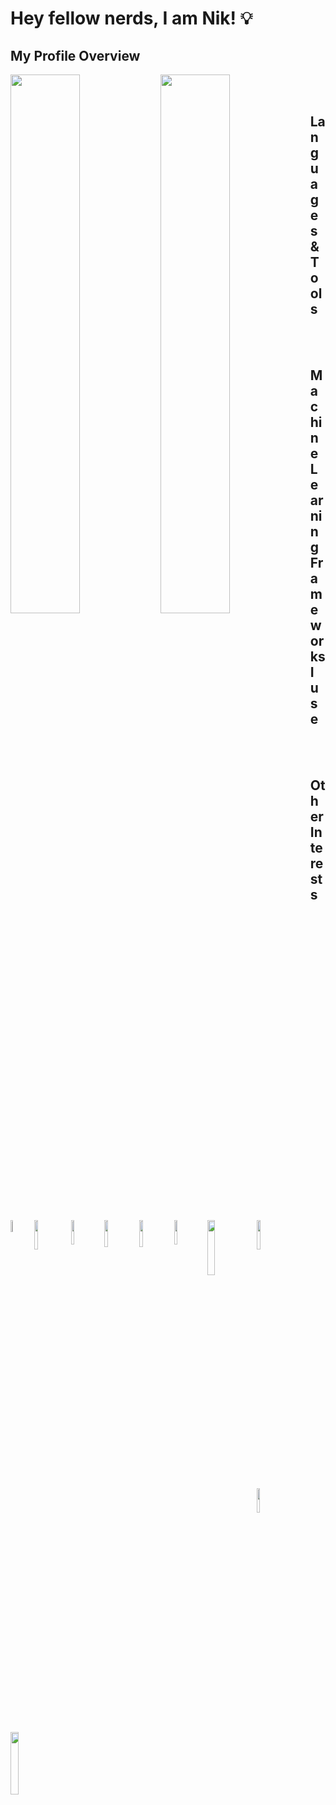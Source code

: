 # Hey fellow nerds, I am Nik! :bulb:
## My Profile Overview
<img align="left" width="47%" src="https://github-readme-stats.vercel.app/api?username=FinanceNik&show_icons=true&theme=dark" />

<img align="left" width="47%" src="https://github-readme-stats.vercel.app/api/top-langs/?username=FinanceNik&layout=compact)](https://github.com/FinanceNik/github-readme-stats" />

<br/>
<br/>

## Languages & Tools
<img align="left" width="7%" src="https://img.shields.io/badge/go-%2300ADD8.svg?style=for-the-badge&logo=go&logoColor=white" />
<img align="left" width="11%" src="https://img.shields.io/badge/python-3670A0?style=for-the-badge&logo=python&logoColor=ffdd54" />
<img align="left" width="10%" src="https://img.shields.io/badge/mysql-%2300f.svg?style=for-the-badge&logo=mysql&logoColor=white" />
<img align="left" width="10.5%" src="https://img.shields.io/badge/Plotly-%233F4F75.svg?style=for-the-badge&logo=plotly&logoColor=white" />
<img align="left" width="10.5%" src="https://img.shields.io/badge/docker-%230db7ed.svg?style=for-the-badge&logo=docker&logoColor=white" />

 <br/>
 <br/>
 
## Machine Learning Frameworks I use
<img align="left" width="10%" src="https://img.shields.io/badge/Keras-%23D00000.svg?style=for-the-badge&logo=Keras&logoColor=white" />
<img align="left" width="15%" src="https://img.shields.io/badge/TensorFlow-%23FF6F00.svg?style=for-the-badge&logo=TensorFlow&logoColor=white" />

<br/>
<br/>

## Other Interests ##
<img align="left" width="11%" src="https://img.shields.io/badge/Kaggle-035a7d?style=for-the-badge&logo=kaggle&logoColor=white" />
<img align="left" width="10%" src="https://img.shields.io/badge/Linux-FCC624?style=for-the-badge&logo=linux&logoColor=black" />
<img align="left" width="16%" src="https://img.shields.io/badge/-RaspberryPi-C51A4A?style=for-the-badge&logo=Raspberry-Pi" />
